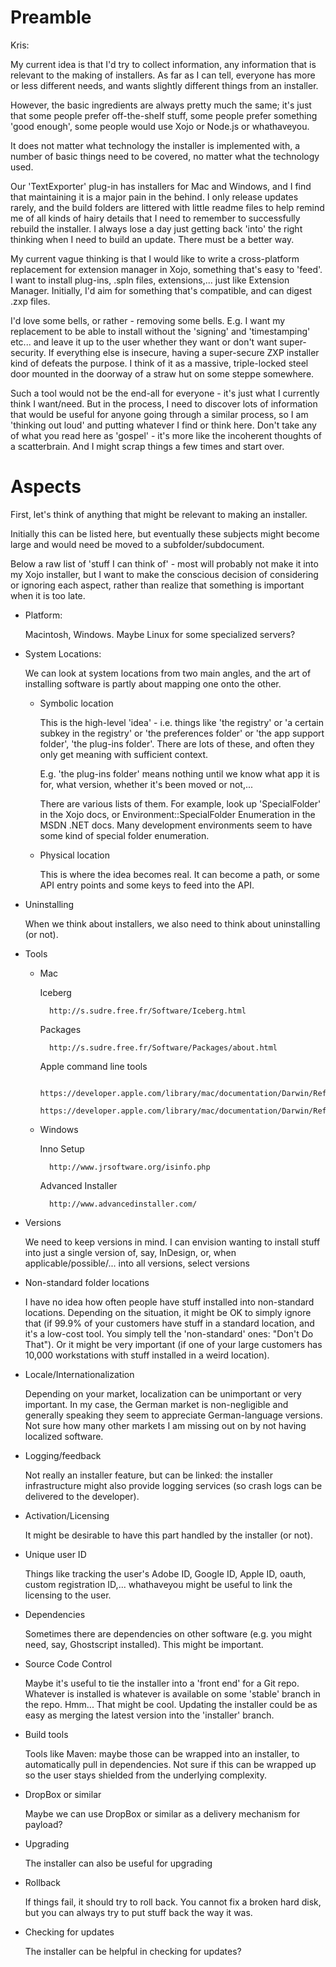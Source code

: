 # Preamble

Kris:

My current idea is that I'd try to collect information, any information that is relevant to the making of installers. As far as I can tell, everyone has more or less different needs, and wants slightly different things from an installer. 

However, the basic ingredients are always pretty much the same; it's just that some people prefer off-the-shelf stuff, some people prefer something 'good enough', some people would use Xojo or Node.js or whathaveyou.

It does not matter what technology the installer is implemented with, a number of basic things need to be covered, no matter what the technology used.

Our 'TextExporter' plug-in has installers for Mac and Windows, and I find that maintaining it is a major pain in the behind. I only release updates rarely, and the build folders are littered with little readme files to help remind me of all kinds of hairy details that I need to remember to successfully rebuild the installer. I always lose a day just getting back 'into' the right thinking when I need to build an update. There must be a better way. 

My current vague thinking is that I would like to write a cross-platform replacement for extension manager in Xojo, something that's easy to 'feed'. I want to install plug-ins, .spln files, extensions,... just like Extension Manager. Initially, I'd aim for something that's compatible, and can digest .zxp files. 

I'd love some bells, or rather - removing some bells. E.g. I want my replacement to be able to install without the 'signing' and 'timestamping' etc... and leave it up to the user whether they want or don't want super-security. If everything else is insecure, having a super-secure ZXP installer kind of defeats the purpose. I think of it as a massive, triple-locked steel door mounted in the doorway of a straw hut on some steppe somewhere. 

Such a tool would not be the end-all for everyone - it's just what I currently think I want/need. But in the process, I need to discover lots of information that would be useful for anyone going through a similar process, so I am 'thinking out loud' and putting whatever I find or think here. Don't take any of what you read here as 'gospel' - it's more like the incoherent thoughts of a scatterbrain. And I might scrap things a few times and start over.

# Aspects

First, let's think of anything that might be relevant to making an installer.

Initially this can be listed here, but eventually these subjects might become
large and would need be moved to a subfolder/subdocument. 

Below a raw list of 'stuff I can think of' - most will probably not make it into my Xojo installer, but I want to make the conscious decision of considering or ignoring each aspect, rather than realize that something is important when it is too late.

* Platform:

  Macintosh, Windows. Maybe Linux for some specialized servers?

* System Locations: 

    We can look at system locations from two main angles, and the art of installing software is partly about mapping one onto the other.

    * Symbolic location

        This is the high-level 'idea' - i.e. things like 'the registry' or 'a certain subkey in the registry' or 'the preferences folder' or 'the app support folder', 'the plug-ins folder'. There are lots of these, and often they only get meaning with sufficient context. 

        E.g. 'the plug-ins folder' means nothing until we know what app it is for, what version, whether it's been moved or not,...

        There are various lists of them. For example, look up 'SpecialFolder' in the Xojo docs, or 
        Environment::SpecialFolder Enumeration in the MSDN .NET docs. Many development environments seem to have some kind of special folder enumeration.

    * Physical location

        This is where the idea becomes real. It can become a path, or some API entry points and
        some keys to feed into the API.

* Uninstalling

    When we think about installers, we also need to think about uninstalling (or not).

* Tools

    * Mac

        Iceberg

            http://s.sudre.free.fr/Software/Iceberg.html

        Packages

            http://s.sudre.free.fr/Software/Packages/about.html

        Apple command line tools

            https://developer.apple.com/library/mac/documentation/Darwin/Reference/ManPages/man1/pkgbuild.1.html
            https://developer.apple.com/library/mac/documentation/Darwin/Reference/ManPages/man1/productbuild.1.html#//apple_ref/doc/man/1/productbuild
            

    * Windows

        Inno Setup

            http://www.jrsoftware.org/isinfo.php

        Advanced Installer

            http://www.advancedinstaller.com/

* Versions
    
    We need to keep versions in mind. I can envision wanting to install stuff into just a single version of, say, InDesign, or, when applicable/possible/... into all versions, select versions

* Non-standard folder locations

    I have no idea how often people have stuff installed into non-standard locations. Depending on the situation, it might be OK to simply ignore that (if 99.9% of your customers have stuff in a standard location, and it's a low-cost tool. You simply tell the 'non-standard' ones: "Don't Do That"). Or it might be very important (if one of your large customers has 10,000 workstations with stuff installed in a weird location). 

* Locale/Internationalization

    Depending on your market, localization can be unimportant or very important. In my case, the German market is non-negligible and generally speaking they seem to appreciate German-language versions. Not sure how many other markets I am missing out on by not having localized software.

* Logging/feedback

    Not really an installer feature, but can be linked: the installer infrastructure might also provide logging services (so crash logs can be delivered to the developer).

* Activation/Licensing

    It might be desirable to have this part handled by the installer (or not). 

* Unique user ID

    Things like tracking the user's Adobe ID, Google ID, Apple ID, oauth, custom registration ID,... whathaveyou might be useful to link the licensing to the user. 

* Dependencies

    Sometimes there are dependencies on other software (e.g. you might need, say, Ghostscript installed). This might be important. 

* Source Code Control
    
    Maybe it's useful to tie the installer into a 'front end' for a Git repo. Whatever is installed is whatever is available on some 'stable' branch in the repo. Hmm... That might be cool. Updating the installer could be as easy as merging the latest version into the 'installer' branch.

* Build tools

    Tools like Maven: maybe those can be wrapped into an installer, to automatically pull in dependencies. Not sure if this can be wrapped up so the user stays shielded from the underlying complexity. 

* DropBox or similar

    Maybe we can use DropBox or similar as a delivery mechanism for payload?

* Upgrading

    The installer can also be useful for upgrading

* Rollback

    If things fail, it should try to roll back. You cannot fix a broken hard disk, but you can always try to put stuff back the way it was.

* Checking for updates

    The installer can be helpful in checking for updates? 

